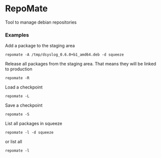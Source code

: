 # RepoMate

Tool to manage debian repositories

### Examples

Add a package to the staging area

    repomate -A /tmp/dsyslog_0.6.0+b1_amd64.deb -d squeeze

Release all packages from the staging area. That means they will be linked to production

    repomate -R
    
Load a checkpoint

    repomate -L

Save a checkpoint

    repomate -S
    
List all packages in squeeze

    repomate -l -d squeeze
    
or list all

    repomate -l



    

